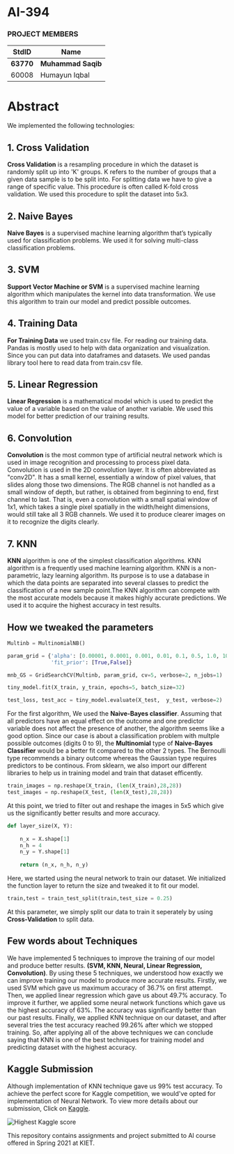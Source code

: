 # AI-394
### PROJECT MEMBERS ###
StdID | Name
------------ | -------------
**63770** | **Muhammad Saqib** 
60008 | Humayun Iqbal

# Abstract #
We implemented the following technologies:

## 1. Cross Validation ##
**Cross Validation** is a resampling procedure in which the dataset is randomly split up into 'K' groups. K refers to the number of groups that a given data sample is to be split into. For splitting data we have to give a range of specific value. This procedure is often called K-fold cross validation. We used this procedure to split the dataset into 5x3.

## 2. Naive Bayes ##
**Naive Bayes** is a supervised machine learning algorithm that’s typically used for classification problems. We used it for solving multi-class classification problems.

## 3. SVM ##
**Support Vector Machine or SVM** is a supervised machine learning algorithm which manipulates the kernel into data transformation. We use this algorithm to train our model and predict possible outcomes.

## 4. Training Data ##
**For Training Data** we used train.csv file. For reading our training data. Pandas is mostly used to help with data organization and visualization. Since you can put data into dataframes and datasets. We used pandas library tool here to read data from train.csv file.

## 5. Linear Regression ##
**Linear Regression** is a mathematical model which is used to predict the value of a variable based on the value of another variable. We used this model for better prediction of our training results.

## 6. Convolution ##
**Convolution** is the most common type of artificial neutral network which is used in image recognition and processing to process pixel data. Convolution is used in the 2D convolution layer. It is often abbreviated as "conv2D". It has a small kernel, essentially a window of pixel values, that slides along those two dimensions. The RGB channel is not handled as a small window of depth, but rather, is obtained from beginning to end, first channel to last. That is, even a convolution with a small spatial window of 1x1, which takes a single pixel spatially in the width/height dimensions, would still take all 3 RGB channels. We used it to produce clearer images on it to recognize the digits clearly.

## 7. KNN ##
**KNN** algorithm is one of the simplest classification algorithms. KNN algorithm is a frequently used machine learning algorithm. KNN is a non-parametric, lazy learning algorithm. Its purpose is to use a database in which the data points are separated into several classes to predict the classification of a new sample point.The KNN algorithm can compete with the most accurate models because it makes highly accurate predictions. We used it to acquire the highest accuracy in test results.

## How we tweaked the parameters ## 
```py
Multinb = MultinomialNB()

param_grid = {'alpha': [0.00001, 0.0001, 0.001, 0.01, 0.1, 0.5, 1.0, 10.0],
              'fit_prior': [True,False]}

mnb_GS = GridSearchCV(Multinb, param_grid, cv=5, verbose=2, n_jobs=1)

tiny_model.fit(X_train, y_train, epochs=5, batch_size=32)

test_loss, test_acc = tiny_model.evaluate(X_test,  y_test, verbose=2)
```
For the first algorithm, We used the **Naive-Bayes classifier**. Assuming that all predictors have an equal effect on the outcome and one predictor variable does not affect the presence of another, the algorithm seems like a good option.
Since our case is about a classification problem with multple possible outcomes (digits 0 to 9), the **Multinomial** type of **Naive-Bayes Classifier** would be a better fit compared to the other 2 types. The Bernoulli type recommends a binary outcome whereas the Gaussian type requires predictors to be continous. 
From sklearn, we also import our different libraries to help us in training model and train that dataset efficently.
```py
train_images = np.reshape(X_train, (len(X_train),28,28))
test_images = np.reshape(X_test, (len(X_test),28,28))
```
At this point, we tried to filter out and reshape the images in 5x5 which give us the significantly better results and more accuracy.
```py
def layer_size(X, Y):
    
    n_x = X.shape[1]
    n_h = 4
    n_y = Y.shape[1]
    
    return (n_x, n_h, n_y)
```
   
Here, we started using the neural network to train our dataset. We initialized the function layer to return the size and tweaked it to fit our model. 
 
```py
train,test = train_test_split(train,test_size = 0.25)
```
At this parameter, we simply split our data to train it seperately by using **Cross-Validation** to split data.
## Few words about Techniques ##
We have implemented 5 techniques to improve the training of our model and produce better results. **(SVM, KNN, Neural, Linear Regression, Convolution)**. By using these 5 techniques, we understood how exactly we can improve training our model to produce more accurate results.
Firstly, we used SVM which gave us maximum accuracy of 36.7% on first attempt. Then, we applied linear regression which gave us about 49.7% accuracy. To improve it further, we applied some neural network functions which gave us the highest accuracy of 63%. The accuracy was significantly better than our past results. Finally, we applied KNN technique on our dataset, and after several tries the test accuracy reached 99.26% after which we stopped training.
So, after applying all of the above techniques we can conclude saying that KNN is one of the best techniques for training model and predicting dataset with the highest accuracy.

## Kaggle Submission ##

Although implementation of KNN technique gave us 99% test accuracy. To achieve the perfect score for Kaggle competition, we would've opted for implementation of Neural Network. To view more details about our submission, Click on [Kaggle](https://www.kaggle.com/muhammadsaqibshah/notebook3508461fa4?scriptVersionId=61027747).


<img src="/final project/FinalScore.PNG" alt="Highest Kaggle score"/>

This repository contains assignments and project submitted to AI course offered in Spring 2021 at KIET.
